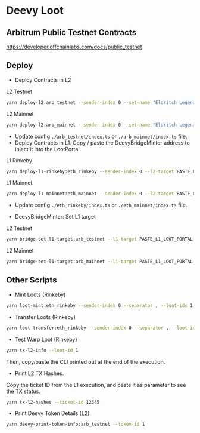 # Deevy Loot

## Arbitrum Public Testnet Contracts

https://developer.offchainlabs.com/docs/public_testnet

## Deploy

- Deploy Contracts in L2

L2 Testnet
```sh
yarn deploy-l2:arb_testnet --sender-index 0 --set-name "Eldritch Legends" --set-fore-color black --set-back-color "#8EB12A" --set-end 10000 --l1-target 0x0000000000000000000000000000000000000000 --send-tx false
```
L2 Mainnet
```sh
yarn deploy-l2:arb_mainnet --sender-index 0 --set-name "Eldritch Legends" --set-fore-color black --set-back-color "#8EB12A" --set-end 11111 --l1-target 0x0000000000000000000000000000000000000000 --send-tx false
```

- Update config `./arb_testnet/index.ts` or `./arb_mainnet/index.ts` file.
- Deploy Contracts in L1. Copy / paste the DeevyBridgeMinter address to inject it into the LootPortal.

L1 Rinkeby
```sh
yarn deploy-l1-rinkeby:eth_rinkeby --sender-index 0 --l2-target PASTE_L2_MINTER_ADDRESS --send-tx false
```

L1 Mainnet
```sh
yarn deploy-l1-mainnet:eth_mainnet --sender-index 0 --l2-target PASTE_L2_BRIDGE_MINTER_ADDRESS --send-tx false
```

- Update config `./eth_rinkeby/index.ts` or `./eth_mainnet/index.ts` file.

- DeevyBridgeMinter: Set L1 target

L2 Testnet

```sh
yarn bridge-set-l1-target:arb_testnet --l1-target PASTE_L1_LOOT_PORTAL --send-tx false
```

L2 Mainnet

```sh
yarn bridge-set-l1-target:arb_mainnet --l1-target PASTE_L1_LOOT_PORTAL --send-tx false
```

## Other Scripts

- Mint Loots (Rinkeby)

```sh
yarn loot-mint:eth_rinkeby --sender-index 0 --separator , --loot-ids 1,2,3,4,5 --send-tx false
```

- Transfer Loots (Rinkeby)

```sh
yarn loot-transfer:eth_rinkeby --sender-index 0 --separator , --loot-ids 1,2,3,4,5 --to 0x123...123 --send-tx false
```

- Test Warp Loot (Rinkeby)

```sh
yarn tx-l2-info --loot-id 1
```

Then, copy/paste the CLI printed out at the end of the execution.

- Print L2 TX Hashes.

Copy the ticket ID from the L1 execution, and paste it as parameter to see the TX status.

```sh
yarn tx-l2-hashes --ticket-id 12345
```

- Print Deevy Token Details (L2).

```sh
yarn deevy-print-token-info:arb_testnet --token-id 1
```

